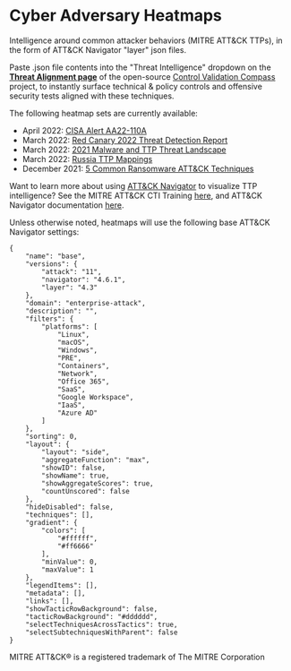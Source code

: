 # Cyber Adversary Heatmaps
Intelligence around common attacker behaviors (MITRE ATT&amp;CK TTPs), in the form of ATT&amp;CK Navigator "layer" json files.

Paste .json file contents into the "Threat Intelligence" dropdown on the **[Threat Alignment page](https://controlcompass.github.io/risk)** of the open-source [Control Validation Compass](https://controlcompass.github.io/) project, to instantly surface technical & policy controls and offensive security tests aligned with these techniques.

The following heatmap sets are currently available:

* April 2022: [CISA Alert AA22-110A](https://github.com/tropChaud/Cyber-Adversary-Heatmaps/tree/main/CISA%20Alert%20AA22-110A)
* March 2022: [Red Canary 2022 Threat Detection Report](https://github.com/tropChaud/Cyber-Adversary-Heatmaps/tree/main/Red%20Canary%202022%20Threat%20Detection%20Report)
* March 2022: [2021 Malware and TTP Threat Landscape](https://github.com/tropChaud/Cyber-Adversary-Heatmaps/blob/main/Recorded_Future_2021_Malware_and_TTP_Threat_Landscape/Recorded_Future_2021_Malware_and_TTP_Threat_Landscape.json)
* March 2022: [Russia TTP Mappings](https://github.com/tropChaud/Cyber-Adversary-Heatmaps/tree/main/Russia-TTP-Mappings)
* December 2021: [5 Common Ransomware ATT&CK Techniques](https://github.com/tropChaud/Cyber-Adversary-Heatmaps/blob/main/Recorded_Future_5_Common_Ransomware_ATT%26CK_Techniques/Recorded_Future_5_Common_Ransomware_ATT%26CK_Techniques.json)

Want to learn more about using [ATT&CK Navigator](https://mitre-attack.github.io/attack-navigator/) to visualize TTP intelligence? See the MITRE ATT&CK CTI Training [here](https://attack.mitre.org/resources/training/cti/), and ATT&CK Navigator documentation [here](https://github.com/mitre-attack/attack-navigator/blob/master/USAGE.md).

Unless otherwise noted, heatmaps will use the following base ATT&CK Navigator settings:

	{
		"name": "base",
		"versions": {
			"attack": "11",
			"navigator": "4.6.1",
			"layer": "4.3"
		},
		"domain": "enterprise-attack",
		"description": "",
		"filters": {
			"platforms": [
				"Linux",
				"macOS",
				"Windows",
				"PRE",
				"Containers",
				"Network",
				"Office 365",
				"SaaS",
				"Google Workspace",
				"IaaS",
				"Azure AD"
			]
		},
		"sorting": 0,
		"layout": {
			"layout": "side",
			"aggregateFunction": "max",
			"showID": false,
			"showName": true,
			"showAggregateScores": true,
			"countUnscored": false
		},
		"hideDisabled": false,
		"techniques": [],
		"gradient": {
			"colors": [
				"#ffffff",
				"#ff6666"
			],
			"minValue": 0,
			"maxValue": 1
		},
		"legendItems": [],
		"metadata": [],
		"links": [],
		"showTacticRowBackground": false,
		"tacticRowBackground": "#dddddd",
		"selectTechniquesAcrossTactics": true,
		"selectSubtechniquesWithParent": false
	}

MITRE ATT&CK® is a registered trademark of The MITRE Corporation
